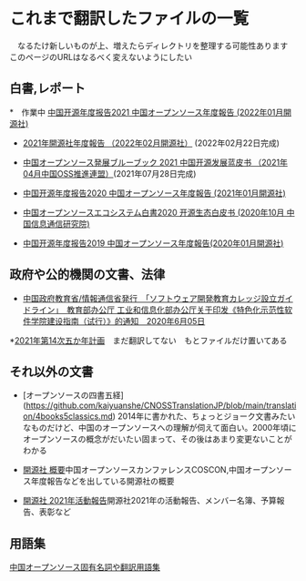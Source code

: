 # これまで翻訳したファイルの一覧

　なるたけ新しいものが上、増えたらディレクトリを整理する可能性あります　このページのURLはなるべく変えないようにしたい

## 白書,レポート

*　作業中 [中国开源年度报告2021 中国オープンソース年度報告  (2022年01月開源社)](https://github.com/kaiyuanshe/CNOSSTranslationJP/tree/main/translation/2021_CNOSSReport)

* [2021年開源社年度報告 （2022年02月開源社）](https://github.com/kaiyuanshe/CNOSSTranslationJP/tree/main/translation/2021_kaiyuanshereport) (2022年02月22日完成)

* [中国オープンソース発展ブルーブック 2021 中国开源发展蓝皮书 （2021年04月中国OSS推進連盟）](https://github.com/kaiyuanshe/CNOSSTranslationJP/tree/main/translation/2021_CNOSSbluebook)(2021年07月28日完成)

* [中国开源年度报告2020 中国オープンソース年度報告  (2021年01月開源社)](https://github.com/kaiyuanshe/CNOSSTranslationJP/tree/main/translation/2020_CNOSSReport)

* [中国オープンソースエコシステム白書2020 开源生态白皮书  (2020年10月 中国信息通信研究院)](https://github.com/kaiyuanshe/CNOSSTranslationJP/blob/main/translation/2020_OSSEcosystem.md)

* [中国开源年度报告2019 中国オープンソース年度報告(2020年01月開源社)](https://github.com/kaiyuanshe/CNOSSTranslationJP/tree/main/translation/2020_CNOSSReport)


## 政府や公的機関の文書、法律

* [中国政府教育省/情報通信省発行　「ソフトウェア開発教育カレッジ設立ガイドライン」　教育部办公厅 工业和信息化部办公厅关于印发《特色化示范性软件学院建设指南（试行）》的通知　2020年6月05日](https://github.com/kaiyuanshe/CNOSSTranslationJP/blob/main/translation/20200605_Software_Education_College_Guideline.md)

*[2021年第14次五か年計画](https://github.com/kaiyuanshe/CNOSSTranslationJP/tree/main/translation/2021_14th5yearplan)　まだ翻訳してない　もとファイルだけ置いてある


## それ以外の文書

* [オープンソースの四書五経] (https://github.com/kaiyuanshe/CNOSSTranslationJP/blob/main/translation/4books5classics.md) 2014年に書かれた、ちょっとジョーク文書みたいなものだけど、中国のオープンソースへの理解が伺えて面白い。2000年頃にオープンソースの概念がだいたい固まって、その後はあまり変更ないことがわかる

* [開源社 概要](https://github.com/kaiyuanshe/CNOSSTranslationJP/main/translation/Kaiyuenshe/about.md)中国オープンソースカンファレンスCOSCON,中国オープンソース年度報告などを出している開源社の概要


* [開源社 2021年活動報告](https://github.com/kaiyuanshe/CNOSSTranslationJP/main/translation/2021_kaiyuanshereport/Readme.md)開源社2021年の活動報告、メンバー名簿、予算報告、表彰など



## 用語集

[中国オープンソース固有名詞や翻訳用語集](https://docs.google.com/spreadsheets/d/11hnm1ORdUP6BtvaUJo2Ow70VQQ8dU6v1vRaPdzyM_oY/edit#gid=0)
